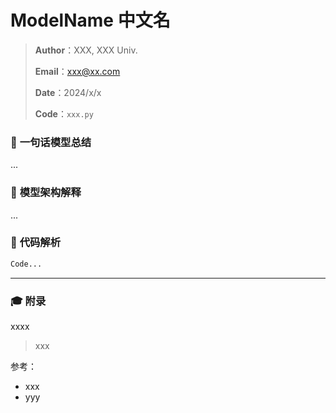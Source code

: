 # ModelName 中文名

> **Author**：XXX, XXX Univ.
>
> **Email**：xxx@xx.com
>
> **Date**：2024/x/x
>
> **Code**：`xxx.py`



### :star2: **一句话模型总结**

...



### :star2: **模型架构解释**

...



### :star2: **代码解析**

```py
Code...
```





------

### :mortar_board: 附录

xxxx

> xxx



参考：

- xxx
- yyy
